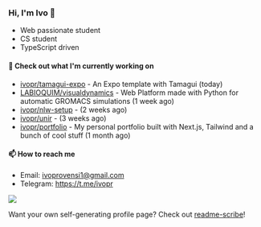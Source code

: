 ### Hi, I'm Ivo 👋

* Web passionate student
* CS student
* TypeScript driven

#### 👷 Check out what I'm currently working on

- [ivopr/tamagui-expo](https://github.com/ivopr/tamagui-expo) - An Expo template with Tamagui (today)
- [LABIOQUIM/visualdynamics](https://github.com/LABIOQUIM/visualdynamics) - Web Platform made with Python for automatic GROMACS simulations (1 week ago)
- [ivopr/nlw-setup](https://github.com/ivopr/nlw-setup) -  (2 weeks ago)
- [ivopr/unir](https://github.com/ivopr/unir) -  (3 weeks ago)
- [ivopr/portfolio](https://github.com/ivopr/portfolio) - My personal portfolio built with Next.js, Tailwind and a bunch of cool stuff (1 month ago)

#### 📫 How to reach me

- Email: [ivoprovensi1@gmail.com](mailto://ivoprovensi1@gmail.com)
- Telegram: https://t.me/ivopr

![](https://github-readme-stats.vercel.app/api/top-langs/?username=ivopr&langs_count=10&layout=compact&theme=react&hide_border=true&bg_color=0D1117&title_color=5ce1e6&icon_color=5ce1e6)

Want your own self-generating profile page? Check out [readme-scribe](https://github.com/muesli/readme-scribe)!
